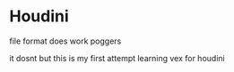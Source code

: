 # Houdini
file format does work poggers

it dosnt but this is my first attempt learning vex for houdini 
